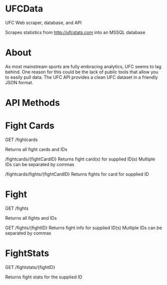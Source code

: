 # UFCData
 UFC Web scraper, database, and API
 
 Scrapes statistics from http://ufcstats.com into an MSSQL database
 
 # About
 As most mainstream sports are fully embracing analytics, UFC seems to lag behind. One reason for this could be the lack of public tools that allow you to easily pull data. The UFC API provides a clean UFC dataset in a friendly JSON format.

# API Methods

# Fight Cards
GET
/fightcards

Returns all fight cards and IDs

/fightcards/{fightCardID}
Returns fight card(s) for supplied ID(s)
Multiple IDs can be separated by commas

/fightcards/fights/{fightCardID}
Returns fights for card for supplied ID

# Fight
GET
/fights

Returns all fights and IDs

GET
/fights/{fightID}
Returns fight info for supplied ID(s)
Multiple IDs can be separated by commas


# FightStats
GET
/fightstats/{fightID}

Returns fight stats for the supplied ID
